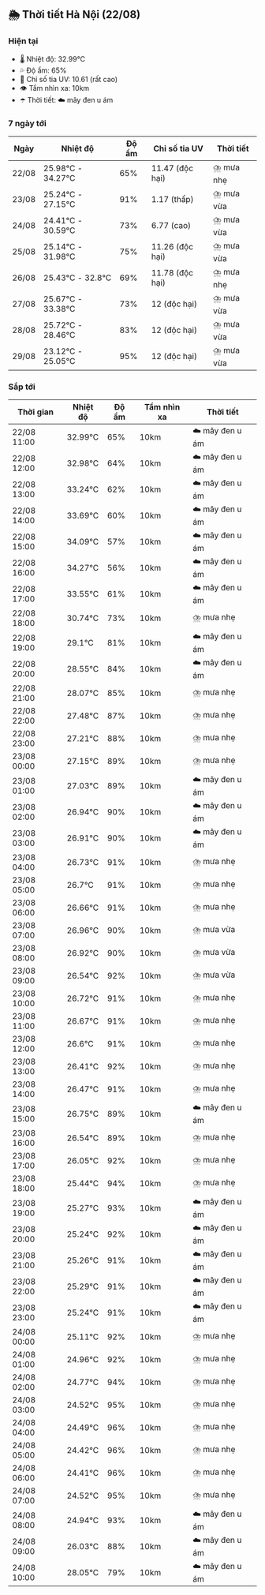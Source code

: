 ## 🌦️ Thời tiết Hà Nội (22/08)

### Hiện tại

- 🌡️ Nhiệt độ: 32.99℃
- 💦 Độ ẩm: 65%
- 🌟 Chỉ số tia UV: 10.61 (rất cao)
- 👁️ Tầm nhìn xa: 10km
- ☂️ Thời tiết: ☁️ mây đen u ám

### 7 ngày tới

| Ngày | Nhiệt độ | Độ ẩm | Chỉ số tia UV | Thời tiết |
| --- | --- | --- | --- | --- |
| 22/08 | 25.98℃ - 34.27℃ | 65% | 11.47 (độc hại) | ⛈️ mưa nhẹ |
| 23/08 | 25.24℃ - 27.15℃ | 91% | 1.17 (thấp) | ⛈️ mưa vừa |
| 24/08 | 24.41℃ - 30.59℃ | 73% | 6.77 (cao) | ⛈️ mưa vừa |
| 25/08 | 25.14℃ - 31.98℃ | 75% | 11.26 (độc hại) | ⛈️ mưa vừa |
| 26/08 | 25.43℃ - 32.8℃ | 69% | 11.78 (độc hại) | ⛈️ mưa nhẹ |
| 27/08 | 25.67℃ - 33.38℃ | 73% | 12 (độc hại) | ⛈️ mưa vừa |
| 28/08 | 25.72℃ - 28.46℃ | 83% | 12 (độc hại) | ⛈️ mưa vừa |
| 29/08 | 23.12℃ - 25.05℃ | 95% | 12 (độc hại) | ⛈️ mưa vừa |

### Sắp tới

| Thời gian | Nhiệt độ | Độ ẩm | Tầm nhìn xa | Thời tiết |
| --- | --- | --- | --- | --- |
| 22/08 11:00 | 32.99℃ | 65% | 10km | ☁️ mây đen u ám |
| 22/08 12:00 | 32.98℃ | 64% | 10km | ☁️ mây đen u ám |
| 22/08 13:00 | 33.24℃ | 62% | 10km | ☁️ mây đen u ám |
| 22/08 14:00 | 33.69℃ | 60% | 10km | ☁️ mây đen u ám |
| 22/08 15:00 | 34.09℃ | 57% | 10km | ☁️ mây đen u ám |
| 22/08 16:00 | 34.27℃ | 56% | 10km | ☁️ mây đen u ám |
| 22/08 17:00 | 33.55℃ | 61% | 10km | ☁️ mây đen u ám |
| 22/08 18:00 | 30.74℃ | 73% | 10km | ⛈️ mưa nhẹ |
| 22/08 19:00 | 29.1℃ | 81% | 10km | ☁️ mây đen u ám |
| 22/08 20:00 | 28.55℃ | 84% | 10km | ☁️ mây đen u ám |
| 22/08 21:00 | 28.07℃ | 85% | 10km | ⛈️ mưa nhẹ |
| 22/08 22:00 | 27.48℃ | 87% | 10km | ⛈️ mưa nhẹ |
| 22/08 23:00 | 27.21℃ | 88% | 10km | ⛈️ mưa nhẹ |
| 23/08 00:00 | 27.15℃ | 89% | 10km | ⛈️ mưa nhẹ |
| 23/08 01:00 | 27.03℃ | 89% | 10km | ☁️ mây đen u ám |
| 23/08 02:00 | 26.94℃ | 90% | 10km | ☁️ mây đen u ám |
| 23/08 03:00 | 26.91℃ | 90% | 10km | ☁️ mây đen u ám |
| 23/08 04:00 | 26.73℃ | 91% | 10km | ⛈️ mưa nhẹ |
| 23/08 05:00 | 26.7℃ | 91% | 10km | ⛈️ mưa nhẹ |
| 23/08 06:00 | 26.66℃ | 91% | 10km | ⛈️ mưa nhẹ |
| 23/08 07:00 | 26.96℃ | 90% | 10km | ⛈️ mưa vừa |
| 23/08 08:00 | 26.92℃ | 90% | 10km | ⛈️ mưa vừa |
| 23/08 09:00 | 26.54℃ | 92% | 10km | ⛈️ mưa vừa |
| 23/08 10:00 | 26.72℃ | 91% | 10km | ⛈️ mưa nhẹ |
| 23/08 11:00 | 26.67℃ | 91% | 10km | ⛈️ mưa nhẹ |
| 23/08 12:00 | 26.6℃ | 91% | 10km | ⛈️ mưa nhẹ |
| 23/08 13:00 | 26.41℃ | 92% | 10km | ⛈️ mưa nhẹ |
| 23/08 14:00 | 26.47℃ | 91% | 10km | ⛈️ mưa nhẹ |
| 23/08 15:00 | 26.75℃ | 89% | 10km | ☁️ mây đen u ám |
| 23/08 16:00 | 26.54℃ | 89% | 10km | ⛈️ mưa nhẹ |
| 23/08 17:00 | 26.05℃ | 92% | 10km | ⛈️ mưa nhẹ |
| 23/08 18:00 | 25.44℃ | 94% | 10km | ⛈️ mưa nhẹ |
| 23/08 19:00 | 25.27℃ | 93% | 10km | ☁️ mây đen u ám |
| 23/08 20:00 | 25.24℃ | 92% | 10km | ☁️ mây đen u ám |
| 23/08 21:00 | 25.26℃ | 91% | 10km | ☁️ mây đen u ám |
| 23/08 22:00 | 25.29℃ | 91% | 10km | ☁️ mây đen u ám |
| 23/08 23:00 | 25.24℃ | 91% | 10km | ☁️ mây đen u ám |
| 24/08 00:00 | 25.11℃ | 92% | 10km | ⛈️ mưa nhẹ |
| 24/08 01:00 | 24.96℃ | 92% | 10km | ⛈️ mưa nhẹ |
| 24/08 02:00 | 24.77℃ | 94% | 10km | ⛈️ mưa nhẹ |
| 24/08 03:00 | 24.52℃ | 95% | 10km | ⛈️ mưa nhẹ |
| 24/08 04:00 | 24.49℃ | 96% | 10km | ⛈️ mưa nhẹ |
| 24/08 05:00 | 24.42℃ | 96% | 10km | ⛈️ mưa nhẹ |
| 24/08 06:00 | 24.41℃ | 96% | 10km | ⛈️ mưa nhẹ |
| 24/08 07:00 | 24.52℃ | 95% | 10km | ⛈️ mưa nhẹ |
| 24/08 08:00 | 24.94℃ | 93% | 10km | ☁️ mây đen u ám |
| 24/08 09:00 | 26.03℃ | 88% | 10km | ☁️ mây đen u ám |
| 24/08 10:00 | 28.05℃ | 79% | 10km | ☁️ mây đen u ám |
